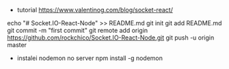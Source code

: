 - tutorial
https://www.valentinog.com/blog/socket-react/

echo "# Socket.IO-React-Node" >> README.md
git init
git add README.md
git commit -m "first commit"
git remote add origin https://github.com/rockchico/Socket.IO-React-Node.git
git push -u origin master


- instalei nodemon no server
npm install -g nodemon

